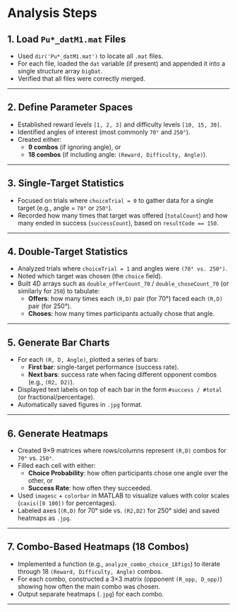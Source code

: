 # Analysis Steps

## 1. Load `Pu*_datM1.mat` Files
- Used `dir('Pu*_datM1.mat')` to locate all `.mat` files.
- For each file, loaded the `dat` variable (if present) and appended it into a single structure array `bigDat`.
- Verified that all files were correctly merged.

---

## 2. Define Parameter Spaces
- Established reward levels `[1, 2, 3]` and difficulty levels `[10, 15, 30]`.
- Identified angles of interest (most commonly `70°` and `250°`).
- Created either:
  - **9 combos** (if ignoring angle), or
  - **18 combos** (if including angle: `(Reward, Difficulty, Angle)`).

---

## 3. Single-Target Statistics
- Focused on trials where `choiceTrial = 0` to gather data for a single target (e.g., angle = `70°` or `250°`).
- Recorded how many times that target was offered (`totalCount`) and how many ended in success (`successCount`), based on `resultCode == 150`.

---

## 4. Double-Target Statistics
- Analyzed trials where `choiceTrial = 1` and angles were `(70° vs. 250°)`.
- Noted which target was chosen (the `choice` field).
- Built 4D arrays such as `double_offerCount_70` / `double_choseCount_70` (or similarly for `250`) to tabulate:
  - **Offers**: how many times each `(R,D)` pair (for 70°) faced each `(R,D)` pair (for 250°).
  - **Choses**: how many times participants actually chose that angle.

---

## 5. Generate Bar Charts
- For each `(R, D, Angle)`, plotted a series of bars:
  - **First bar**: single-target performance (success rate).
  - **Next bars**: success rate when facing different opponent combos (e.g., `(R2, D2)`).
- Displayed text labels on top of each bar in the form `#success / #total` (or fractional/percentage).
- Automatically saved figures in `.jpg` format.

---

## 6. Generate Heatmaps
- Created 9×9 matrices where rows/columns represent `(R,D)` combos for `70°` vs. `250°`.
- Filled each cell with either:
  - **Choice Probability**: how often participants chose one angle over the other, or
  - **Success Rate**: how often they succeeded.
- Used `imagesc` + `colorbar` in MATLAB to visualize values with color scales (`caxis([0 100])` for percentages).
- Labeled axes (`(R,D)` for 70° side vs. `(R2,D2)` for 250° side) and saved heatmaps as `.jpg`.

---

## 7. Combo-Based Heatmaps (18 Combos)
- Implemented a function (e.g., `analyze_combo_choice_18figs`) to iterate through 18 `(Reward, Difficulty, Angle)` combos.
- For each combo, constructed a 3×3 matrix (opponent `(R_opp, D_opp)`) showing how often the main combo was chosen.
- Output separate heatmaps (`.jpg`) for each combo.

---
